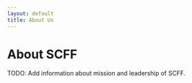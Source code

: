 ```yaml
---
layout: default
title: About Us
---
```

# About SCFF

TODO: Add information about mission and leadership of SCFF.